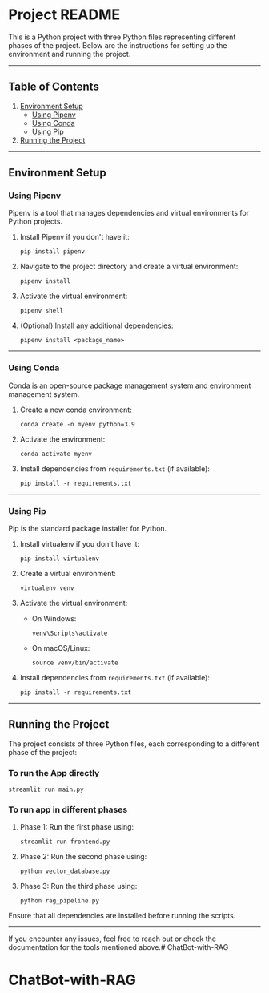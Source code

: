 # Project README

This is a Python project with three Python files representing different phases of the project. Below are the instructions for setting up the environment and running the project.

---

## Table of Contents
1. [Environment Setup](#environment-setup)
    - [Using Pipenv](#using-pipenv)
    - [Using Conda](#using-conda)
    - [Using Pip](#using-pip)
2. [Running the Project](#running-the-project)

---

## Environment Setup

### Using Pipenv
Pipenv is a tool that manages dependencies and virtual environments for Python projects.

1. Install Pipenv if you don't have it:
    ```
    pip install pipenv
    ```

2. Navigate to the project directory and create a virtual environment:
    ```
    pipenv install
    ```

3. Activate the virtual environment:
    ```
    pipenv shell
    ```

4. (Optional) Install any additional dependencies:
    ```
    pipenv install <package_name>
    ```

---

### Using Conda
Conda is an open-source package management system and environment management system.

1. Create a new conda environment:
    ```
    conda create -n myenv python=3.9
    ```

2. Activate the environment:
    ```
    conda activate myenv
    ```

3. Install dependencies from `requirements.txt` (if available):
    ```
    pip install -r requirements.txt
    ```

---

### Using Pip
Pip is the standard package installer for Python.

1. Install virtualenv if you don't have it:
    ```
    pip install virtualenv
    ```

2. Create a virtual environment:
    ```
    virtualenv venv
    ```

3. Activate the virtual environment:
    - On Windows:
        ```
        venv\Scripts\activate
        ```
    - On macOS/Linux:
        ```
        source venv/bin/activate
        ```

4. Install dependencies from `requirements.txt` (if available):
    ```
    pip install -r requirements.txt
    ```

---

## Running the Project

The project consists of three Python files, each corresponding to a different phase of the project:

### To run the App directly
```
streamlit run main.py
```

### To run app in different phases

1. Phase 1: Run the first phase using:
    ```
    streamlit run frontend.py
    ```

2. Phase 2: Run the second phase using:
    ```
    python vector_database.py
    ```

3. Phase 3: Run the third phase using:
    ```
    python rag_pipeline.py
    ```

Ensure that all dependencies are installed before running the scripts.

---

If you encounter any issues, feel free to reach out or check the documentation for the tools mentioned above.# ChatBot-with-RAG
# ChatBot-with-RAG
